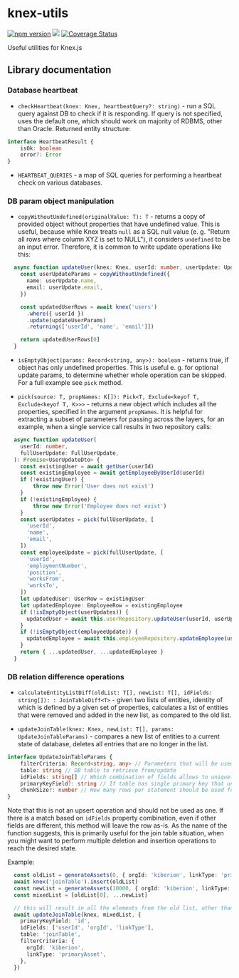 # knex-utils

[![npm version](http://img.shields.io/npm/v/knex-utils.svg)](https://npmjs.org/package/knex-utils)
![](https://github.com/knex/knex-utils/workflows/CI/badge.svg)
[![Coverage Status](https://coveralls.io/repos/knex/knex-utils/badge.svg?branch=master)](https://coveralls.io/r/knex/knex-utils?branch=master)

Useful utilities for Knex.js

## Library documentation

### Database heartbeat

* `checkHeartbeat(knex: Knex, heartbeatQuery?: string)` - run a SQL query against DB to check if it is responding. If query is not specified, uses the default one, which should work on majority of RDBMS, other than Oracle. Returned entity structure:
```ts
interface HeartbeatResult {
    isOk: boolean
    error?: Error
}
```  

* `HEARTBEAT_QUERIES` - a map of SQL queries for performing a heartbeat check on various databases.

### DB param object manipulation

* `copyWithoutUndefined(originalValue: T): T` - returns a copy of provided object without properties that have undefined value. This is useful, because while Knex treats `null` as a SQL null value (e. g. "Return all rows where column XYZ is set to NULL"), it considers `undefined` to be an input error. Therefore, it is common to write update operations like this:

```ts
  async function updateUser(knex: Knex, userId: number, userUpdate: UpdateUserRow): Promise<UserRow> {
    const userUpdateParams = copyWithoutUndefined({
      name: userUpdate.name,
      email: userUpdate.email,
    })

    const updatedUserRows = await knex('users')
      .where({ userId })
      .update(updateUserParams)
      .returning(['userId', 'name', 'email']])

    return updatedUserRows[0]
  }
```

* `isEmptyObject(params: Record<string, any>): boolean` - returns true, if object has only undefined properties. This is useful e. g. for optional update params, to determine whether whole operation can be skipped. For a full example see `pick` method.

* `pick(source: T, propNames: K[]): Pick<T, Exclude<keyof T, Exclude<keyof T, K>>>` - returns a new object which includes all the properties, specified in the argument `propNames`. It is helpful for extracting a subset of parameters for passing across the layers, for an example, when a single service call results in two repository calls:

```ts
  async function updateUser(
    userId: number,
    fullUserUpdate: FullUserUpdate,
  ): Promise<UserUpdateDto> {
    const existingUser = await getUser(userId)
    const existingEmployee = await getEmployeeByUserId(userId)
    if (!existingUser) {
        throw new Error('User does not exist')
    }
    if (!existingEmployee) {
        throw new Error('Employee does not exist')
    }
    const userUpdates = pick(fullUserUpdate, [
      'userId',
      'name',
      'email',
    ])
    const employeeUpdate = pick(fullUserUpdate, [
      'userId',
      'employmentNumber',
      'position',
      'worksFrom',
      'worksTo',
    ])
    let updatedUser: UserRow = existingUser
    let updatedEmployee: EmployeeRow = existingEmployee
    if (!isEmptyObject(userUpdates)) {
      updatedUser = await this.userRepository.updateUser(userId, userUpdates)
    }
    if (!isEmptyObject(employeeUpdate)) {
      updatedEmployee = await this.employeeRepository.updateEmployee(userId, employeeUpdate)
    }
    return { ...updatedUser, ...updatedEmployee }
  }
```

### DB relation difference operations

* `calculateEntityListDiff(oldList: T[], newList: T[], idFields: string[]): : JoinTableDiff<T>` - given two lists of entities, identity of which is defined by a given set of properties, calculates a list of entities that were removed and added in the new list, as compared to the old list.

* `updateJoinTable(knex: Knex, newList: T[], params: UpdateJoinTableParams)` - compares a new list of entities to a current state of database, deletes all entries that are no longer in the list.

```ts
interface UpdateJoinTableParams {
    filterCriteria: Record<string, any> // Parameters that will be used for retrieving the old list. Typically you would be using all or some fields from `idFields` param for the filter query, to ensure you are only updating relationships of a specific parent, although it is not impossible to imagine a scenario when you would like to potentially repopulate the whole table, which would require empty filter criteria.
    table: string // DB table to retrieve from/update
    idFields: string[] // Which combination of fields allows to uniquely identify each row. For a join table that typically would be a combination of all the foreign key columns. Note that it probably shouldn't be a synthetic, DB sequence-based primary key, because for new entries that were not yet inserted, you are unlikely to have them.    
    primaryKeyField?: string // If table has single primary key that uniquely identifies each row (typically a synthetic, DB sequence-based one), it can be used for batch deletion of removed entries, dramatically improving performance
    chunkSize?: number // How many rows per statement should be used for batch insert/delete operations. Default is 100
}
```

Note that this is not an upsert operation and should not be used as one. If there is a match based on `idFields` property combination, even if other fields are different, this method will leave the row as-is. As the name of the function suggests, this is primarily useful for the join table situation, when you might want to perform multiple deletion and insertion operations to reach the desired state.

Example:
```ts
  const oldList = generateAssets(0, { orgId: 'kiberion', linkType: 'primaryAsset' }, 10)
  await knex('joinTable').insert(oldList)
  const newList = generateAssets(10000, { orgId: 'kiberion', linkType: 'primaryAsset' }, 4)
  const mixedList = [oldList[0], ...newList]

  // this will result in all the elements from the old list, other than the first one, to be deleted, and all the elements in the new list to be inserted
  await updateJoinTable(knex, mixedList, {
    primaryKeyField: 'id',
    idFields: ['userId', 'orgId', 'linkType'],
    table: 'joinTable',
    filterCriteria: {
      orgId: 'kiberion',
      linkType: 'primaryAsset',
    },
  })
```
